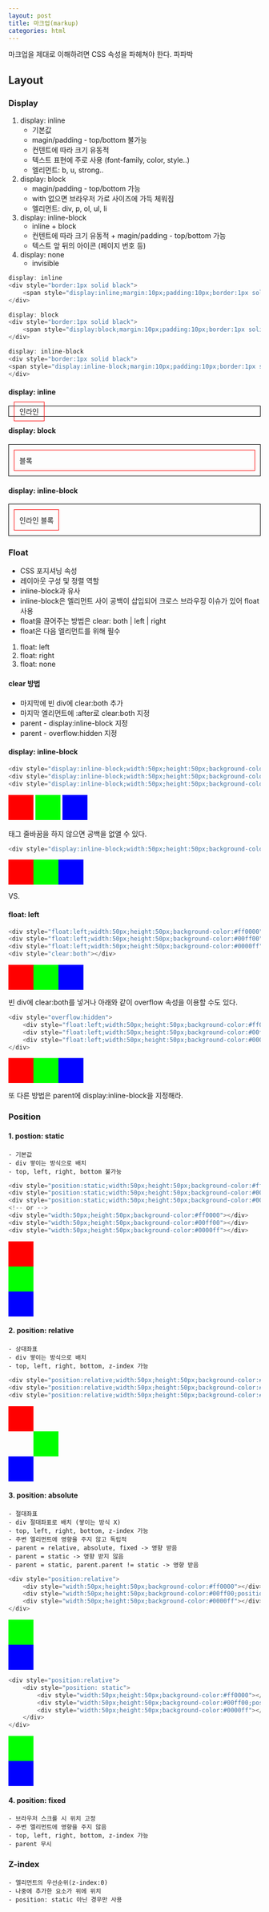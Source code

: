 ```yaml
---
layout: post
title: 마크업(markup)
categories: html
---
```


마크업을 제대로 이해하려면 CSS 속성을 파헤쳐야 한다. 파파박


## Layout

### Display  
1. display: inline
    - 기본값
    - magin/padding - top/bottom 불가능
    - 컨텐트에 따라 크기 유동적
    - 텍스트 표현에 주로 사용 (font-family, color, style..)
    - 엘리먼트: b, u, strong..
2. display: block
    - magin/padding - top/bottom 가능
    - with 없으면 브라우저 가로 사이즈에 가득 체워짐
    - 엘리먼트: div, p, ol, ul, li
3. display: inline-block
    - inline + block
    - 컨텐트에 따라 크기 유동적 + magin/padding - top/bottom 가능
    - 텍스트 앞 뒤의 아이콘 (페이지 번호 등)
4. display: none
    - invisible  

```javascript
display: inline
<div style="border:1px solid black">
    <span style="display:inline;margin:10px;padding:10px;border:1px solid red">인라인</span>
</div>

display: block
<div style="border:1px solid black">
    <span style="display:block;margin:10px;padding:10px;border:1px solid red">블록</span>
</div>

display: inline-block
<div style="border:1px solid black">
<span style="display:inline-block;margin:10px;padding:10px;border:1px solid red">인라인 블록</span>
</div>
```

#### display: inline
<div style="border:1px solid black">
    <span style="display:inline;margin:10px;padding:10px;border:1px solid red">인라인</span>
</div>

#### display: block
<div style="border:1px solid black">
    <span style="display:block;margin:10px;padding:10px;border:1px solid red">블록</span>
</div>

#### display: inline-block
<div style="border:1px solid black">
<span style="display:inline-block;margin:10px;padding:10px;border:1px solid red">인라인 블록</span>
</div>

### Float
- CSS 포지셔닝 속성
- 레이아웃 구성 및 정렬 역할
- inline-block과 유사
- inline-block은 엘리먼트 사이 공백이 삽입되어 크로스 브라우징 이슈가 있어 float 사용
- float을 끊어주는 방법은 clear: both | left | right
- float은 다음 엘리먼트를 위해 필수

1. float: left
2. float: right
3. float: none

#### clear 방법
- 마지막에 빈 div에 clear:both 추가 
- 마지막 엘리먼트에 :after로 clear:both 지정
- parent - display:inline-block 지정
- parent - overflow:hidden 지정

#### display: inline-block

```javascript
<div style="display:inline-block;width:50px;height:50px;background-color:#ff0000"></div>
<div style="display:inline-block;width:50px;height:50px;background-color:#00ff00"></div>
<div style="display:inline-block;width:50px;height:50px;background-color:#0000ff"></div>
```
<div style="display:inline-block;width:50px;height:50px;background-color:#ff0000"></div>
<div style="display:inline-block;width:50px;height:50px;background-color:#00ff00"></div>
<div style="display:inline-block;width:50px;height:50px;background-color:#0000ff"></div>

태그 줄바꿈을 하지 않으면 공백을 없앨 수 있다.

```javascript
<div style="display:inline-block;width:50px;height:50px;background-color:#ff0000"></div><div style="display:inline-block;width:50px;height:50px;background-color:#00ff00"></div><div style="display:inline-block;width:50px;height:50px;background-color:#0000ff"></div>
```
<div style="display:inline-block;width:50px;height:50px;background-color:#ff0000"></div><div style="display:inline-block;width:50px;height:50px;background-color:#00ff00"></div><div style="display:inline-block;width:50px;height:50px;background-color:#0000ff"></div>

VS.

#### float: left

```javascript
<div style="float:left;width:50px;height:50px;background-color:#ff0000"></div>
<div style="float:left;width:50px;height:50px;background-color:#00ff00"></div>
<div style="float:left;width:50px;height:50px;background-color:#0000ff"></div>
<div style="clear:both"></div>
```
<div style="float:left;width:50px;height:50px;background-color:#ff0000"></div>
<div style="float:left;width:50px;height:50px;background-color:#00ff00"></div>
<div style="float:left;width:50px;height:50px;background-color:#0000ff"></div>
<div style="clear:both"></div>

빈 div에 clear:both를 넣거나  아래와 같이 overflow 속성을 이용할 수도 있다.

```javascript
<div style="overflow:hidden">
    <div style="float:left;width:50px;height:50px;background-color:#ff0000"></div>
    <div style="float:left;width:50px;height:50px;background-color:#00ff00"></div>
    <div style="float:left;width:50px;height:50px;background-color:#0000ff"></div>
</div>
```
<div style="overflow:hidden">
    <div style="float:left;width:50px;height:50px;background-color:#ff0000"></div>
    <div style="float:left;width:50px;height:50px;background-color:#00ff00"></div>
    <div style="float:left;width:50px;height:50px;background-color:#0000ff"></div>
</div>

또 다른 방법은 parent에 display:inline-block을 지정해라.

### Position

#### 1. postion: static
    - 기본값
    - div 쌓이는 방식으로 배치
    - top, left, right, bottom 불가능

```javascript
<div style="position:static;width:50px;height:50px;background-color:#ff0000"></div>
<div style="position:static;width:50px;height:50px;background-color:#00ff00"></div>
<div style="position:static;width:50px;height:50px;background-color:#0000ff"></div>
<!-- or -->
<div style="width:50px;height:50px;background-color:#ff0000"></div>
<div style="width:50px;height:50px;background-color:#00ff00"></div>
<div style="width:50px;height:50px;background-color:#0000ff"></div>
```
<div style="position:static;width:50px;height:50px;background-color:#ff0000"></div>
<div style="position:static;width:50px;height:50px;background-color:#00ff00"></div>
<div style="position:static;width:50px;height:50px;background-color:#0000ff"></div>

#### 2. position: relative
    - 상대좌표
    - div 쌓이는 방식으로 배치
    - top, left, right, bottom, z-index 가능

```javascript
<div style="position:relative;width:50px;height:50px;background-color:#ff0000"></div>
<div style="position:relative;width:50px;height:50px;background-color:#00ff00;left:50px;"></div>
<div style="position:relative;width:50px;height:50px;background-color:#0000ff"></div>
```
<div style="position:relative;width:50px;height:50px;background-color:#ff0000"></div>
<div style="position:relative;width:50px;height:50px;background-color:#00ff00;left:50px;"></div>
<div style="position:relative;width:50px;height:50px;background-color:#0000ff"></div>

#### 3. position: absolute
    - 절대좌표
    - div 절대좌표로 배치 (쌓이는 방식 X)
    - top, left, right, bottom, z-index 가능
    - 주변 엘리먼트에 영향을 주지 않고 독립적
    - parent = relative, absolute, fixed -> 영향 받음
    - parent = static -> 영향 받지 않음
    - parent = static, parent.parent != static -> 영향 받음

```javascript
<div style="position:relative">
    <div style="width:50px;height:50px;background-color:#ff0000"></div>
    <div style="width:50px;height:50px;background-color:#00ff00;position:absolute;top:0;left:0"></div>
    <div style="width:50px;height:50px;background-color:#0000ff"></div>
</div>
```

<div style="position:relative">
    <div style="width:50px;height:50px;background-color:#ff0000"></div>
    <div style="width:50px;height:50px;background-color:#00ff00;position:absolute;top:0;left:0"></div>
    <div style="width:50px;height:50px;background-color:#0000ff"></div>
</div>

```javascript
<div style="position:relative">
    <div style="position: static">
        <div style="width:50px;height:50px;background-color:#ff0000"></div>
        <div style="width:50px;height:50px;background-color:#00ff00;position:absolute;top:0;left:0"></div>
        <div style="width:50px;height:50px;background-color:#0000ff"></div>
    </div>
</div>
```
<div style="position:relative">
    <div style="position: static">
        <div style="width:50px;height:50px;background-color:#ff0000"></div>
        <div style="width:50px;height:50px;background-color:#00ff00;position:absolute;top:0;left:0"></div>
        <div style="width:50px;height:50px;background-color:#0000ff"></div>
    </div>
</div>

#### 4. position: fixed
    - 브라우저 스크롤 시 위치 고정
    - 주변 엘리먼트에 영향을 주지 않음
    - top, left, right, bottom, z-index 가능
    - parent 무시

### Z-index
    - 엘리먼트의 우선순위(z-index:0)
    - 나중에 추가한 요소가 위에 위치
    - position: static 아닌 경우만 사용
